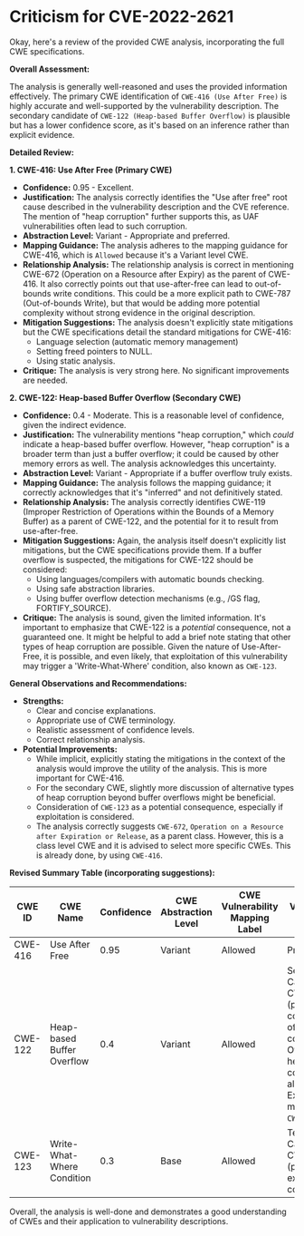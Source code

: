 # Criticism for CVE-2022-2621

Okay, here's a review of the provided CWE analysis, incorporating the full CWE specifications.

**Overall Assessment:**

The analysis is generally well-reasoned and uses the provided information effectively. The primary CWE identification of `CWE-416 (Use After Free)` is highly accurate and well-supported by the vulnerability description. The secondary candidate of `CWE-122 (Heap-based Buffer Overflow)` is plausible but has a lower confidence score, as it's based on an inference rather than explicit evidence.

**Detailed Review:**

**1. CWE-416: Use After Free (Primary CWE)**

*   **Confidence:** 0.95 - Excellent.
*   **Justification:** The analysis correctly identifies the "Use after free" root cause described in the vulnerability description and the CVE reference. The mention of "heap corruption" further supports this, as UAF vulnerabilities often lead to such corruption.
*   **Abstraction Level:** Variant - Appropriate and preferred.
*   **Mapping Guidance:**  The analysis adheres to the mapping guidance for CWE-416, which is `Allowed` because it's a Variant level CWE.
*   **Relationship Analysis:** The relationship analysis is correct in mentioning CWE-672 (Operation on a Resource after Expiry) as the parent of CWE-416. It also correctly points out that use-after-free can lead to out-of-bounds write conditions. This could be a more explicit path to CWE-787 (Out-of-bounds Write), but that would be adding more potential complexity without strong evidence in the original description.
*   **Mitigation Suggestions:** The analysis doesn't explicitly state mitigations but the CWE specifications detail the standard mitigations for CWE-416:
    *   Language selection (automatic memory management)
    *   Setting freed pointers to NULL.
    *   Using static analysis.
*   **Critique:** The analysis is very strong here. No significant improvements are needed.

**2. CWE-122: Heap-based Buffer Overflow (Secondary CWE)**

*   **Confidence:** 0.4 - Moderate.  This is a reasonable level of confidence, given the indirect evidence.
*   **Justification:** The vulnerability mentions "heap corruption," which *could* indicate a heap-based buffer overflow. However, "heap corruption" is a broader term than just a buffer overflow; it could be caused by other memory errors as well. The analysis acknowledges this uncertainty.
*   **Abstraction Level:** Variant - Appropriate if a buffer overflow truly exists.
*   **Mapping Guidance:** The analysis follows the mapping guidance; it correctly acknowledges that it's "inferred" and not definitively stated.
*   **Relationship Analysis:** The analysis correctly identifies CWE-119 (Improper Restriction of Operations within the Bounds of a Memory Buffer) as a parent of CWE-122, and the potential for it to result from use-after-free.
*   **Mitigation Suggestions:** Again, the analysis itself doesn't explicitly list mitigations, but the CWE specifications provide them. If a buffer overflow is suspected, the mitigations for CWE-122 should be considered:
    *   Using languages/compilers with automatic bounds checking.
    *   Using safe abstraction libraries.
    *   Using buffer overflow detection mechanisms (e.g., /GS flag, FORTIFY\_SOURCE).
*   **Critique:** The analysis is sound, given the limited information.  It's important to emphasize that CWE-122 is a *potential* consequence, not a guaranteed one. It might be helpful to add a brief note stating that other types of heap corruption are possible. Given the nature of Use-After-Free, it is possible, and even likely, that exploitation of this vulnerability may trigger a 'Write-What-Where' condition, also known as `CWE-123`.

**General Observations and Recommendations:**

*   **Strengths:**
    *   Clear and concise explanations.
    *   Appropriate use of CWE terminology.
    *   Realistic assessment of confidence levels.
    *   Correct relationship analysis.
*   **Potential Improvements:**
    *   While implicit, explicitly stating the mitigations in the context of the analysis would improve the utility of the analysis. This is more important for CWE-416.
    *   For the secondary CWE, slightly more discussion of alternative types of heap corruption beyond buffer overflows might be beneficial.
    *   Consideration of `CWE-123` as a potential consequence, especially if exploitation is considered.
    *   The analysis correctly suggests `CWE-672`, `Operation on a Resource after Expiration or Release`, as a parent class. However, this is a class level CWE and it is advised to select more specific CWEs. This is already done, by using `CWE-416`.

**Revised Summary Table (incorporating suggestions):**

| CWE ID | CWE Name | Confidence | CWE Abstraction Level | CWE Vulnerability Mapping Label | CWE-Vulnerability Mapping Notes |
|---|---|---|---|---|---|
| CWE-416 | Use After Free | 0.95 | Variant | Allowed | Primary CWE |
| CWE-122 | Heap-based Buffer Overflow | 0.4 | Variant | Allowed | Secondary Candidate CWE (potential consequence of heap corruption).  Other types of heap corruption are also possible. Exploitation may trigger `CWE-123`. |
| CWE-123 | Write-What-Where Condition | 0.3 | Base | Allowed | Tertiary Candidate CWE (potential exploitation consequence) |

Overall, the analysis is well-done and demonstrates a good understanding of CWEs and their application to vulnerability descriptions.